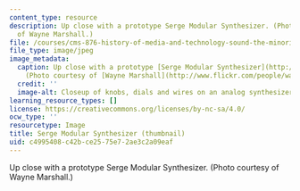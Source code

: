 ```yaml
---
content_type: resource
description: Up close with a prototype Serge Modular Synthesizer. (Photo courtesy
  of Wayne Marshall.)
file: /courses/cms-876-history-of-media-and-technology-sound-the-minority-report-radical-music-of-the-past-100-years-spring-2006/c4995408c42bce2575e72ae3c2a09eaf_cms-876s06-th.jpg
file_type: image/jpeg
image_metadata:
  caption: Up close with a prototype [Serge Modular Synthesizer](http://www.serge-fans.com/index.htm).
    (Photo courtesy of [Wayne Marshall](http://www.flickr.com/people/wayneandwax/).)
  credit: ''
  image-alt: Closeup of knobs, dials and wires on an analog synthesizer.
learning_resource_types: []
license: https://creativecommons.org/licenses/by-nc-sa/4.0/
ocw_type: ''
resourcetype: Image
title: Serge Modular Synthesizer (thumbnail)
uid: c4995408-c42b-ce25-75e7-2ae3c2a09eaf
---
```

Up close with a prototype Serge Modular Synthesizer. (Photo courtesy of Wayne Marshall.)